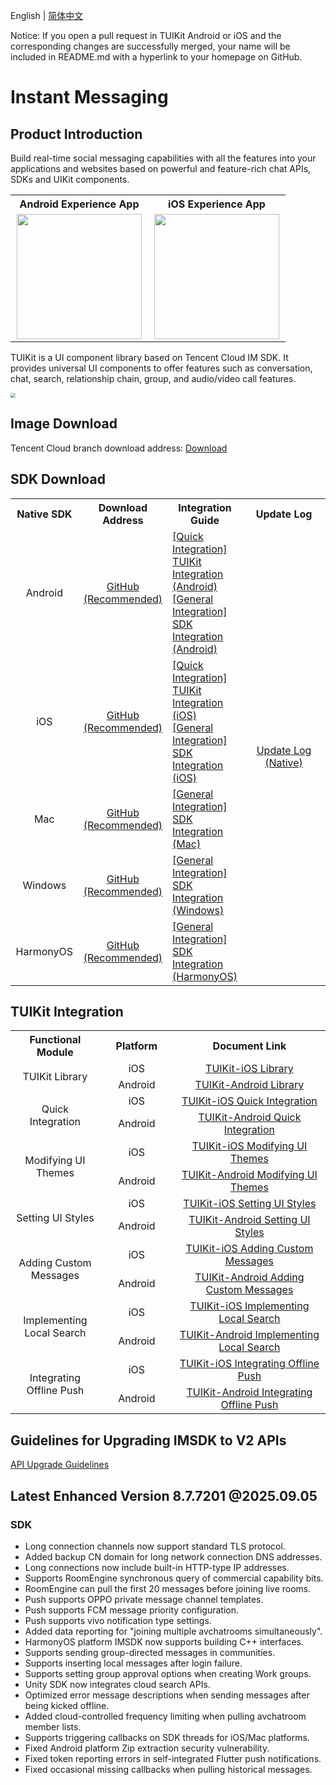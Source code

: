 English | [简体中文](./README_ZH.md)

Notice: If you open a pull request in TUIKit Android or iOS and the corresponding changes are successfully merged, your name will be included in README.md with a hyperlink to your homepage on GitHub.

# Instant Messaging
## Product Introduction
Build real-time social messaging capabilities with all the features into your applications and websites based on powerful and feature-rich chat APIs, SDKs and UIKit components.

<table style="text-align:center; vertical-align:middle; width:440px">
  <tr>
    <th style="text-align:center;" width="220px">Android Experience App</th>
    <th style="text-align:center;" width="220px">iOS Experience App</th>
  </tr>
  <tr>
    <td><img style="width:200px" src="https://qcloudimg.tencent-cloud.cn/raw/078fbb462abd2253e4732487cad8a66d.png"/></td>
    <td><img style="width:200px" src="https://qcloudimg.tencent-cloud.cn/raw/b1ea5318e1cfce38e4ef6249de7a4106.png"/></td>
   </tr>
</table>

TUIKit is a UI component library based on Tencent Cloud IM SDK. It provides universal UI components to offer features such as conversation, chat, search, relationship chain, group, and audio/video call features.

<img src="https://qcloudimg.tencent-cloud.cn/raw/9c893f1a9c6368c82d44586907d5293d.png" style="zoom:50%;"/>

## Image Download

Tencent Cloud branch download address: [Download](https://im.sdk.qcloud.com/download/github/TIMSDK.zip)

## SDK Download

<table>
<tr>
<th width="94px" style="text-align:center" >Native SDK</td>
 <th width="0px" style="text-align:center" >Download Address</td>
<th width="0px"  style="text-align:center">Integration Guide</td>
<th width="175px" style="text-align:center">Update Log</td>
</tr>
<tr>
<td style="text-align:center">Android  </td>
<td style="text-align:center" ><a href="https://github.com/tencentyun/TIMSDK/tree/master/Android/IMSDK">GitHub (Recommended)</a></td>
<td style="text-align:left" ><a href="https://www.tencentcloud.com/document/product/1047/50057">[Quick Integration] TUIKit Integration (Android)</a><br><a href="https://www.tencentcloud.com/document/product/1047/34306">[General Integration] SDK Integration (Android)</a></td>
<td style="text-align:center" rowspan='5'><a href="https://intl.cloud.tencent.com/document/product/1047/34282">Update Log (Native)</a> </td>
</tr>
<tr>
<td style="text-align:center">iOS  </td>
<td style="text-align:center" ><a href="https://github.com/tencentyun/TIMSDK/tree/master/iOS/IMSDK">GitHub (Recommended)</a></td>
<td style="text-align:left" ><a href="https://www.tencentcloud.com/document/product/1047/50056">[Quick Integration] TUIKit Integration (iOS)</a><br><a href="https://www.tencentcloud.com/document/product/1047/34307">[General Integration] SDK Integration (iOS)</a></td>
</tr>
<tr>
<td style="text-align:center">Mac  </td>
<td style="text-align:center" ><a href="https://github.com/tencentyun/TIMSDK/tree/master/Mac/IMSDK">GitHub (Recommended)</a></td>
<td style="text-align:left" ><a href="https://www.tencentcloud.com/document/product/1047/34308">[General Integration] SDK Integration (Mac)</a></td>
</tr>
<tr>
<td style="text-align:center">Windows  </td>
<td style="text-align:center" ><a href="https://github.com/tencentyun/TIMSDK/tree/master/Windows/IMSDK">GitHub (Recommended)</a></td>
<td style="text-align:left" ><a href="https://www.tencentcloud.com/document/product/1047/34310">[General Integration] SDK Integration (Windows)</a></td>
</tr>
<tr>
<td style="text-align:center">HarmonyOS  </td>
<td style="text-align:center" ><a href="https://github.com/tencentyun/TIMSDK/tree/master/HarmonyOS/IMSDK">GitHub (Recommended)</a></td>
<td style="text-align:left" ><a href="https://cloud.tencent.com/document/product/269/103558">[General Integration] SDK Integration (HarmonyOS)</a></td>
</tr>
</table>

## TUIKit Integration

<table >
  <tr>
    <th width="180px" style="text-align:center">Functional Module</th>
    <th width="180px" style="text-align:center">Platform</th>
    <th width="500px" style="text-align:center">Document Link</th>
  </tr>

  <tr >
     <td rowspan='2' style="text-align:center">TUIKit Library</td>
     <td style="text-align:center">iOS</td>
     <td style="text-align:center"><a href="https://www.tencentcloud.com/document/product/1047/50062">TUIKit-iOS Library</a></td>
  </tr>

  <tr>
     <td style="text-align:center">Android</td>
     <td style="text-align:center"><a href="https://www.tencentcloud.com/document/product/1047/50062">TUIKit-Android Library</a></td>
  </tr>
    
  <tr >
     <td rowspan='2' style="text-align:center">Quick Integration</td>
     <td style="text-align:center">iOS</td>
     <td style="text-align:center"><a href="https://www.tencentcloud.com/document/product/1047/50056">TUIKit-iOS Quick Integration</a></td>
  </tr>

  <tr>
     <td style="text-align:center">Android</td>
     <td style="text-align:center"><a href="https://www.tencentcloud.com/document/product/1047/50057">TUIKit-Android Quick Integration</a></td>
  </tr>

  <tr>
     <td rowspan='2' style="text-align:center">Modifying UI Themes</td>
     <td style="text-align:center">iOS</td>
     <td style="text-align:center"><a href="https://www.tencentcloud.com/document/product/1047/50051">TUIKit-iOS Modifying UI Themes</a></td>
  </tr>

  <tr>
     <td style="text-align:center">Android</td>
     <td style="text-align:center"><a href="https://www.tencentcloud.com/document/product/1047/50052">TUIKit-Android Modifying UI Themes</a></td>
  </tr>

  <tr>
     <td rowspan='2' style="text-align:center">Setting UI Styles</td>
     <td style="text-align:center">iOS</td>
     <td style="text-align:center"><a href="https://www.tencentcloud.com/document/product/1047/50048">TUIKit-iOS Setting UI Styles</a></td>
  </tr>

  <tr>
     <td style="text-align:center">Android</td>
     <td style="text-align:center"><a href="https://www.tencentcloud.com/document/product/1047/50049">TUIKit-Android Setting UI Styles</a></td>
  </tr>

  <tr>
     <td rowspan='2' style="text-align:center">Adding Custom Messages</td>
     <td style="text-align:center">iOS</td>
     <td style="text-align:center"><a href="https://www.tencentcloud.com/document/product/1047/50043">TUIKit-iOS Adding Custom Messages</a></td>
  </tr>

  <tr>
     <td style="text-align:center">Android</td>
     <td style="text-align:center"><a href="https://www.tencentcloud.com/document/product/1047/50044">TUIKit-Android Adding Custom Messages</a></td>
  </tr>
    
   <tr>
     <td rowspan='2' style="text-align:center">Implementing Local Search</td>
     <td style="text-align:center">iOS</td>
     <td style="text-align:center"><a href="https://www.tencentcloud.com/document/product/1047/50037">TUIKit-iOS Implementing Local Search</a></td>
  </tr>

  <tr>
     <td style="text-align:center">Android</td>
     <td style="text-align:center"><a href="https://www.tencentcloud.com/document/product/1047/50038">TUIKit-Android Implementing Local Search</a></td>
  </tr>
    
  <tr>
     <td rowspan='2' style="text-align:center">Integrating Offline Push</td>
     <td style="text-align:center">iOS</td>
     <td style="text-align:center"><a href="https://www.tencentcloud.com/document/product/1047/50033">TUIKit-iOS Integrating Offline Push</a></td>
  </tr>

  <tr>
     <td style="text-align:center">Android</td>
     <td style="text-align:center"><a href="https://www.tencentcloud.com/document/product/1047/50034">TUIKit-Android Integrating Offline Push</a></td>
  </tr>

</table>

## Guidelines for Upgrading IMSDK to V2 APIs

[API Upgrade Guidelines](https://docs.qq.com/sheet/DS3lMdHpoRmpWSEFW)

## Latest Enhanced Version 8.7.7201 @2025.09.05
### SDK
- Long connection channels now support standard TLS protocol.
- Added backup CN domain for long network connection DNS addresses.
- Long connections now include built-in HTTP-type IP addresses.
- Supports RoomEngine synchronous query of commercial capability bits.
- RoomEngine can pull the first 20 messages before joining live rooms.
- Push supports OPPO private message channel templates.
- Push supports FCM message priority configuration.
- Push supports vivo notification type settings.
- Added data reporting for "joining multiple avchatrooms simultaneously".
- HarmonyOS platform IMSDK now supports building C++ interfaces.
- Supports sending group-directed messages in communities.
- Supports inserting local messages after login failure.
- Supports setting group approval options when creating Work groups.
- Unity SDK now integrates cloud search APIs.
- Optimized error message descriptions when sending messages after being kicked offline.
- Added cloud-controlled frequency limiting when pulling avchatroom member lists.
- Supports triggering callbacks on SDK threads for iOS/Mac platforms.
- Fixed Android platform Zip extraction security vulnerability.
- Fixed token reporting errors in self-integrated Flutter push notifications.
- Fixed occasional missing callbacks when pulling historical messages.

